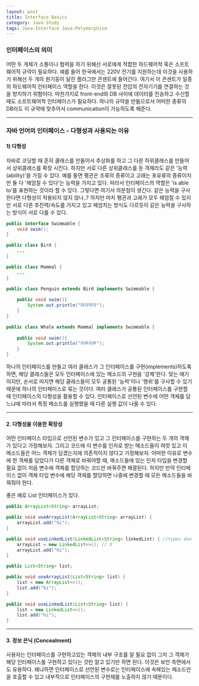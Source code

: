 ```yaml
---
layout: post
title: Interface Basics
category: Java Study
tags: Java-Interface Java-Polymorphism
---
```



### 인터페이스의 의미

어떤 두 개체가 소통이나 협력을 하기 위해선 서로에게 적합한 하드웨어적 혹은 소프트웨어적 규약이 필요하다. 예를 들어 한국에서는 220V 전기를 지원하는데 이것을 사용하기 위해선 두 개의 원기둥이 달린 플러그만 콘센트에 들어간다. 여기서 이 콘센트가 일종의 하드웨어적 인터페이스 역할을 한다. 이것은 잘못된 전압의 전자기기를 연결하는 것을 방지하기 위함이다. 
마찬가지로 front-end와 DB 사이에 데이터를 전송하고 수신할 때도 소프트웨어적 인터페이스가 필요하다. 하나의 규약을 만듦으로서 어떠한 종류의 DB라도 이 규약에 맞추어서 communication이 가능하도록 해준다.

---

### 자바 언어의 인터페이스 - 다형성과 사용되는 이유
#### 1) 다형성

자바로 코딩할 때 흔히 클래스를 만들어서 추상화를 하고 그 다른 하위클래스를 만들어서 상위클래스를 확장 시킨다. 하지만 서로 다른 상위클래스를 둔 객체라도 같은 '능력(ability)'을 가질 수 있다. 예를 들면 펭귄은 조류의 종류이고 고래는 포유류의 종류이지만 둘 다 '헤엄칠 수 있다'는 능력을 가지고 있다. 따라서 인터페이스의 역할은 'is able to'를 표현하는 것이라 할 수 있다.
그렇다면 여기서 의문점이 생긴다. 같은 능력을 구사한다면 다형성이 적용되지 않지 않나..? 하지만 마치 펭귄과 고래가 모두 헤엄칠 수 있지만 서로 다른 추진력/속도를 가지고 있고 헤엄치는 방식도 다르듯이 같은 능력을 구사하는 방식이 서로 다를 수 있다.

```java
public interface Swimmable {
	void swim();
}

public class Bird {
	...
}

public class Mammal {
	...
}

public class Penguin extends Bird implements Swimmable {
	
    public void swim(){
    	System.out.println("파닥파닥");
    }
}

public class Whale extends Mammal implements Swimmable {
	
    public void swim(){
    	System.out.println("어푸어푸");
    }
}
```

하나의 인터페이스를 만들고 여러 클래스가 그 인터페이스를 구현(implements)하도록 하면, 해당 클래스들은 모두 인터페이스에 있는 메소드의 구현을 '강제'한다. 맞는 얘기이지만, 순서로 따지면 해당 클래스들이 모두 공통된 '능력'이나 '행위'를 구사할 수 있기 때문에 하나의 인터페이스로 묶는 것이다.
여러 클래스가 공통된 인터페이스를 구현할 때 인터페이스의 다형성을 활용할 수 있다. 인터페이스로 선언된 변수에 어떤 객체를 담느냐에 따라서 특정 메소드를 실행했을 때 다른 실행 값이 나올 수 있다. 

---

#### 2. 다형성을 이용한 확장성
어떤 인터페이스 타입으로 선언된 변수가 있고 그 인터페이스를 구현하는 두 개의 객체가 있다고 가정해보자. 그리고 코드에 이 변수를 인자로 받는 메소드들이 여럿 있고 이 메소드들은 어느 객체가 담겼는지에 의존적이지 않다고 가정해보자. 어떠한 이유로 변수에 한 객체를 담았다가 다른 객체로 바꿔야할 때, 메소드들에 있는 인자 타입을 변경할 필요 없이 처음 변수에 객체를 할당하는 코드만 바꿔주면 해결된다. 하지만 만약 인터페이스 없이 객체 타입 변수에 해당 객체를 할당하면 나중에 변경할 때 모든 메소드들을 바꿔줘야 한다.

좋은 예로 List 인터페이스가 있다.

```java
public ArrayList<String> arrayList;

public void useArrayList(ArrayList<String> arrayList) {
	arrayList.add("hi");
}

public void useLinkedList(LinkedList<String> linkedList) { //types don't match
	arrayList = new LinkedList<>(); // X
	arrayList.add("hi");
}
```
```java
public List<String> list;

public void useArrayList(List<String> list) {
	list = new ArrayList<>();
	list.add("hi");
}

public void useLinkedList(List<String> list) {
	list = new LinkedList<>();
	list.add("hi");
}
```

---

#### 3. 정보 은닉 (Concealment)
사용자는 인터페이스를 구현하고있는 객체의 내부 구조를 알 필요 없이 그저 그 객체가 해당 인터페이스를 구현하고 있다는 것만 알고 있기만 하면 된다. 이것은 보안 측면에서도 유용하다. 왜냐하면 인터페이스로 선언된 변수로는 인터페이스에 속해있는 메소드만을 호출할 수 있고 내부적으로 인터페이스의 구현체를 노출하지 않기 때문이다.
